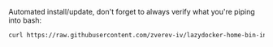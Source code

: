 Automated install/update, don't forget to always verify what you're piping into bash:

```sh
curl https://raw.githubusercontent.com/zverev-iv/lazydocker-home-bin-installer/master/install_update_linux.sh | bash
```
